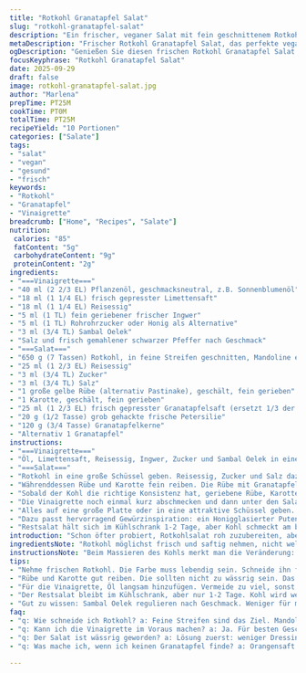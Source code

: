 ```yaml
---
title: "Rotkohl Granatapfel Salat"
slug: "rotkohl-granatapfel-salat"
description: "Ein frischer, veganer Salat mit fein geschnittenem Rotkohl, geraspelter gelber Rübe und knackigen Granatapfelkernen. Die Vinaigrette kombiniert Limettensaft, Reisessig und eine Prise frischen Ingwer mit einer feinen Schärfe durch Sambal Oelek. Der Salat wird leicht gesüßt, erhält dadurch eine milde Balance und ist von der Textur her durch die Mischung aus knackigem Kohl, saftiger Rübe und süßen Granatapfelkernen spannend. Perfekt als Beilage, auch zu würzigem Fleisch oder als eigenständiges Gericht."
metaDescription: "Frischer Rotkohl Granatapfel Salat, das perfekte vegane Gericht. Ideal für die Beilage oder als Hauptspeise."
ogDescription: "Genießen Sie diesen frischen Rotkohl Granatapfel Salat. Eine ausgewogene Kombination aus knackigem Gemüse und fruchtiger Süße."
focusKeyphrase: "Rotkohl Granatapfel Salat"
date: 2025-09-29
draft: false
image: rotkohl-granatapfel-salat.jpg
author: "Marlena"
prepTime: PT25M
cookTime: PT0M
totalTime: PT25M
recipeYield: "10 Portionen"
categories: ["Salate"]
tags:
- "salat"
- "vegan"
- "gesund"
- "frisch"
keywords:
- "Rotkohl"
- "Granatapfel"
- "Vinaigrette"
breadcrumb: ["Home", "Recipes", "Salate"]
nutrition: 
 calories: "85"
 fatContent: "5g"
 carbohydrateContent: "9g"
 proteinContent: "2g"
ingredients:
- "===Vinaigrette==="
- "40 ml (2 2/3 EL) Pflanzenöl, geschmacksneutral, z.B. Sonnenblumenöl"
- "18 ml (1 1/4 EL) frisch gepresster Limettensaft"
- "18 ml (1 1/4 EL) Reisessig"
- "5 ml (1 TL) fein geriebener frischer Ingwer"
- "5 ml (1 TL) Rohrohrzucker oder Honig als Alternative"
- "3 ml (3/4 TL) Sambal Oelek"
- "Salz und frisch gemahlener schwarzer Pfeffer nach Geschmack"
- "===Salat==="
- "650 g (7 Tassen) Rotkohl, in feine Streifen geschnitten, Mandoline empfehlenswert"
- "25 ml (1 2/3 EL) Reisessig"
- "3 ml (3/4 TL) Zucker"
- "3 ml (3/4 TL) Salz"
- "1 große gelbe Rübe (alternativ Pastinake), geschält, fein gerieben"
- "1 Karotte, geschält, fein gerieben"
- "25 ml (1 2/3 EL) frisch gepresster Granatapfelsaft (ersetzt 1/3 der Limette, extra Süße)"
- "20 g (1/2 Tasse) grob gehackte frische Petersilie"
- "120 g (3/4 Tasse) Granatapfelkerne"
- "Alternativ 1 Granatapfel"
instructions:
- "===Vinaigrette==="
- "Öl, Limettensaft, Reisessig, Ingwer, Zucker und Sambal Oelek in eine kleine Schüssel geben. Salzen und pfeffern. Mit einem kleinen Schneebesen kräftig aufschlagen, bis die Mischung leicht cremig wird. Wichtig: Zucker vorher im Essig auflösen, sonst bleibt er körnig. Beiseite stellen, damit sich Aromen verbinden. "
- "===Salat==="
- "Rotkohl in eine große Schüssel geben. Reisessig, Zucker und Salz dazu. Mit den Händen oder einem großen Löffel kräftig einmassieren, damit der Kohl leicht Wasser zieht und weicher wird. Nach etwa 6-7 Minuten merkt man, wie er an Farbe verliert und geschmeidiger wird – kein zähes Knacken mehr beim Drücken."
- "Währenddessen Rübe und Karotte fein reiben. Die Rübe mit Granatapfelsaft beträufeln – das bringt plötzlich Frische und sorgt gegen eventuelle Erdigkeit der gelben Rübe. "
- "Sobald der Kohl die richtige Konsistenz hat, geriebene Rübe, Karotte und Petersilie unterheben. Dann drei Viertel der Granatapfelkerne dazufeuern – sieht schon gut aus, überall diese roten Tupfer. "
- "Die Vinaigrette noch einmal kurz abschmecken und dann unter den Salat mischen. Vorsichtig rühren, nicht zerquetschen. Die Aromen mischen sich langsam, Timing wichtig: Salat soll knackig bleiben. Eher direkt servieren, darf nicht zu lange stehen, sonst wird der Kohl zu weich und verliert Biss."
- "Alles auf eine große Platte oder in eine attraktive Schüssel geben. Restliche Granatapfelkerne streuen. Die säuerliche Granatapfelsüße bildet Kontrast zum Kohl, das Salz bringt Balance."
- "Dazu passt hervorragend Gewürzinspiration: ein Honigglasierter Putenbraten mit Zimt und Nelken. Aber auch solo ein Genuss. Falls kein Granatapfel vorhanden, Schale einer Orange fein reiben und einige frische Minzblätter ergänzen – bekommt dadurch mehr Frische, besonders in der kalten Jahreszeit."
- "Restsalat hält sich im Kühlschrank 1-2 Tage, aber Kohl schmeckt am besten frisch. Wenn Rübe zu nass ist, etwas Küchenpapier vorsichtig andrücken, sonst verwässert der Salat. Ebenso darauf achten, dass das Dressing nicht zu schwer wird, sonst überdeckt es die feinen Aromen."
introduction: "Schon öfter probiert, Rotkohlsalat roh zuzubereiten, aber oft zu zäh, zu bissfest. Statt einfach nur Essig rein, empfehle ich, Kohl mit Salz und Zucker vorher zu massieren – schafft Textur und macht ihn später leichter verdaulich. Die Kombination mit Granatapfel gibt einen knackigen, fruchtigen Kick, der mit süß-saurem Dressing arbeitet. Frischer Ingwer darf nicht fehlen, bringt Wärme und leichte Schärfe. Bevorzuge immer frisch gepressten Limettensaft statt Fertigprodukt. Die gelbe Rübe gibt angenehme süße, die auch gegen den oft dominanten Kohl gut gewichtet. In der Vinaigrette reduziere ich Öl leicht, damit sie frisch bleibt, nicht zu schwer auf der Zunge liegt."
ingredientsNote: "Rotkohl möglichst frisch und saftig nehmen, nicht welk oder alt. Die Säure im Reisessig ist milder als Weißweinessig – deshalb besser geeignet und dadurch runder Geschmack. Für Ingwer: nicht zu grob, am besten fein reiben oder hacken. Alles frisch bleibt besser als getrocknet. Zucker gibt hilft, den Kohl zu erweichen, aber nicht überschätzen, zu viel macht den Salat süß statt angenehm würzig. Gelbe Rübe lässt sich gut durch Pastinake ersetzen, gibt etwas erdigeren Charakter, je nach Vorliebe. Granatapfelkerne am besten kurz vorm Servieren einstreuen, sonst wird der Salat wässrig und die schönen Farbtupfer verschwinden. Öl kann man durch geschmacksneutrales Avocadoöl ersetzen, wenn man ein nussiges Aroma mag."
instructionsNote: "Beim Massieren des Kohls merkt man die Veränderung: er wird ruhiger, weniger knackig, behält aber Struktur. Wer noch mehr weichen will, kann Kohl auch kurz in lauwarmem Wasser einweichen, aber Vorsicht – zu lange zerstört die Textur. Rübe und Karotte vorher trocken reiben, sie dürfen nicht wasserhaltig sein. Ich warte mit dem granatapfel bis zuletzt und streue ihn immer erst vor dem Servieren. Für die Vinaigrette alle Zutaten kalt einrühren, sonst trennt sich das Öl. Kleinste Handgriffe wichtig: Limette immer frisch pressen, Ingwer nicht zu groß schneiden, sonst bringt er zu viel Schärfe. Salat zwischendurch immer wieder probieren – vor allem Säure und Süße müssen austariert sein. Das Salz immer erst am Ende optimieren, zu viel lässt den Kohl wässrig schmecken."
tips:
- "Nehme frischen Rotkohl. Die Farbe muss lebendig sein. Schneide ihn fein mit einer Mandoline. Es gibt eine bessere Textur. Gelbe Rübe, Pastinake ist okay. Eigene Wahl."
- "Rübe und Karotte gut reiben. Die sollten nicht zu wässrig sein. Das will man nicht in einem Salat. Vor dem Servieren Granatapfelkerne hinzufügen. Das erhält die Farbe. "
- "Für die Vinaigrette, Öl langsam hinzufügen. Vermeide zu viel, sonst wird es zu schwer. Bevor du es servierst, probiere den Salat. Balance ist wichtig; zu viel Süße? Einfach mehr Limette."
- "Der Restsalat bleibt im Kühlschrank, aber nur 1-2 Tage. Kohl wird weich. Wenn Rübe zu nass, Küchenpapier nehmen. Drücken, nicht zerdrücken. Minimale Menge ist besser als maximale."
- "Gut zu wissen: Sambal Oelek regulieren nach Geschmack. Weniger für milde Schärfe, mehr für kick. Für etwas andere Note, Minze hinzufügen. Sie bringt Frische und Aromatik."
faq:
- "q: Wie schneide ich Rotkohl? a: Feine Streifen sind das Ziel. Mandoline ist hilfreich. Mit scharfem Messer geht auch. Bleibe vorsichtig mit den Fingern."
- "q: Kann ich die Vinaigrette im Voraus machen? a: Ja. Für besten Geschmack frisch, aber ein paar Stunden vorher geht auch. Und wirklich alle Aromen sind wichtig."
- "q: Der Salat ist wässrig geworden? a: Lösung zuerst: weniger Dressing verwenden. So bleibt die Textur. Kohl mit Salz massieren hilft auch, ihn knusprig zu halten."
- "q: Was mache ich, wenn ich keinen Granatapfel finde? a: Orangensaft als Ersatz. Frische Schale von einer Orange kann auch helfen. Für extra Frische, Minzblätter hinzufügen."

---
```

